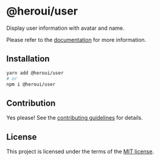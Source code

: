 # @heroui/user

Display user information with avatar and name.

Please refer to the [documentation](https://heroui.com/docs/components/user) for more information.

## Installation

```sh
yarn add @heroui/user
# or
npm i @heroui/user
```

## Contribution

Yes please! See the
[contributing guidelines](https://github.com/heroui-inc/heroui/blob/master/CONTRIBUTING.md)
for details.

## License

This project is licensed under the terms of the
[MIT license](https://github.com/heroui-inc/heroui/blob/master/LICENSE).
